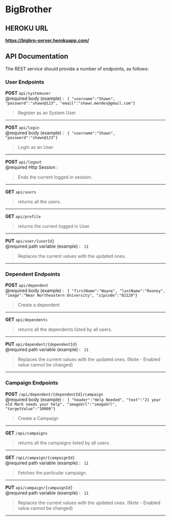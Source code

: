 # BigBrother

## HEROKU URL
 **https://bigbro-server.herokuapp.com/**

## API Documentation
The REST service should provide a number of endpoints, as follows:


### User Endpoints

**POST** ```api/systemuser``` 
 <br /> 
@required body (example) : 
``` { "username":"Shawn", "password":"shawn@123", "email":"shawn.mendes@gmail.com"}```

>Register as an System User
 - - - -
 
 **POST** ```api/login``` 
 <br /> 
@required body (example) : 
``` { "username":"Shawn", "password":"shawn@123"}```

>Login as an User
 - - - -
 
  **POST** ```api/logout``` 
 <br /> 
@required Http Session : 
> Ends the current logged in session.
- - - -
 
**GET** ```api/users``` 
>returns all the users.
 - - - -

**GET** ```api/profile```
<br /> 
>returns the current logged in User.
 - - - -

**PUT** ```api/user/{userId}```
<br /> 
@required path variable (example) :
``` 11```
>Replaces the current values with the updated ones. 
 - - - -
 
 ### Dependent Endpoints

**POST** ```api/dependent``` 
 <br /> 
@required body (example) : 
``` { "firstName":"Wayne", "lastName":"Rooney", "image":"Near Northeastern University", "zipcode":"02120"}```

>Create a dependent
 - - - -
 
 **GET** ```api/dependents``` 
>returns all the dependents listed by all users.
 - - - -
 
 
**PUT** ```api/dependent/{dependentId}```
<br /> 
@required path variable (example) :
``` 11```
>Replaces the current values with the updated ones.
(Note - Enabled value cannot be changed)
 - - - -

### Campaign Endpoints

**POST** ```/api/dependent/{dependentId}/campaign``` 
 <br /> 
@required body (example) : 
``` { "header":"Help Needed", "text":"21 year old Mark needs your help", "imageUrl":"imageUrl", "targetValue":"10000"}```

>Create a Campaign
 - - - -
 
 **GET** ```/api/campaigns``` 
>returns all the campaigns listed by all users.
 - - - -
 
 
**GET** ```/api/campaign/{campaignId}```
<br /> 
@required path variable (example) :
``` 11```
>Fetches the particular campaign.
 - - - -
 
 **PUT** ```api/campaign/{campaignId}```
<br /> 
@required path variable (example) :
``` 11```
>Replaces the current values with the updated ones.
(Note - Enabled value cannot be changed)
 - - - -

